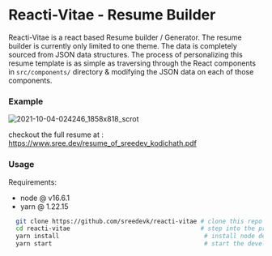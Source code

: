 # Reacti-Vitae - Resume Builder
Reacti-Vitae is a react based Resume builder / Generator. The resume builder is 
currently only limited to one theme. The data is completely sourced from JSON 
data structures. The process of personalizing this resume template is as simple
as traversing through the React components in `src/components/` directory &
modifying the JSON data on each of those components. 


### Example
![2021-10-04-024246_1858x818_scrot](https://user-images.githubusercontent.com/36154121/135771720-b4be95c6-1999-4f00-8e26-b01a4519f636.png)

checkout the full resume at : https://www.sree.dev/resume_of_sreedev_kodichath.pdf

### Usage

Requirements:
- node @ v16.6.1
- yarn @ 1.22.15

```sh
  git clone https://github.com/sreedevk/reacti-vitae # clone this repo
  cd reacti-vitae                                    # step into the project dir
  yarn install                                        # install node dependencies
  yarn start                                          # start the development server
```
